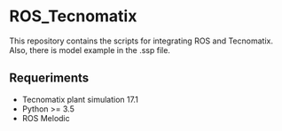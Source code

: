 # ROS_Tecnomatix
This repository contains the scripts for integrating ROS and Tecnomatix. Also, there is model example in the .ssp file.
## Requeriments
- Tecnomatix plant simulation 17.1
- Python >= 3.5
- ROS Melodic
